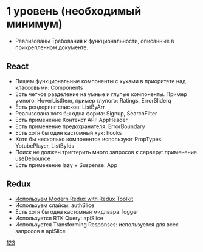 # 1 уровень (необходимый минимум)
* Реализованы Требования к функциональности, описанные в прикрепленном документе.

## React

* Пишем функциональные компоненты c хуками в приоритете над классовыми: Components
* Есть четкое разделение на умные и глупые компоненты. Пример умного: HoverListItem, пример глупого: Ratings, ErrorSliderq
* Есть рендеринг списков: ListByArr
* Реализована хотя бы одна форма: Signup, SearchFilter
* Есть применение Контекст API: AppHeader
* Есть применение предохранителя: ErrorBoundary
* Есть хотя бы один кастомный хук: hooks
* Хотя бы несколько компонентов используют PropTypes: YotubePlayer, ListByIds
* Поиск не должен триггерить много запросов к серверу: применение useDebounce
* Есть применение lazy + Suspense: App

## Redux
* [Используем Modern Redux with Redux Toolkit](../src/pages)
* Используем слайсы: authSlice
* Есть хотя бы одна кастомная мидлвара: logger
* Используется RTK Query: apiSlice
* Используется Transforming Responses: используется для всех запросов в apiSlice

[123](../blob/master/LICENSE)
